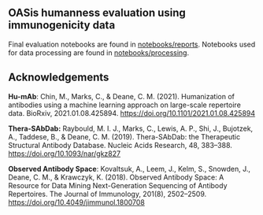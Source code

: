 ## OASis humanness evaluation using immunogenicity data

Final evaluation notebooks are found in [notebooks/reports](../../notebooks/reports). Notebooks used for data processing are found in [notebooks/processing](../../notebooks/processing).

## Acknowledgements

**Hu-mAb**: Chin, M., Marks, C., & Deane, C. M. (2021). Humanization of antibodies using a machine learning approach on large-scale repertoire data. BioRxiv, 2021.01.08.425894. https://doi.org/10.1101/2021.01.08.425894

**Thera-SAbDab:** Raybould, M. I. J., Marks, C., Lewis, A. P., Shi, J., Bujotzek, A., Taddese, B., & Deane, C. M. (2019). Thera-SAbDab: the Therapeutic Structural Antibody Database. Nucleic Acids Research, 48, 383–388. https://doi.org/10.1093/nar/gkz827

**Observed Antibody Space**: Kovaltsuk, A., Leem, J., Kelm, S., Snowden, J., Deane, C. M., & Krawczyk, K. (2018). Observed Antibody Space: A Resource for Data Mining Next-Generation Sequencing of Antibody Repertoires. The Journal of Immunology, 201(8), 2502–2509. https://doi.org/10.4049/jimmunol.1800708
